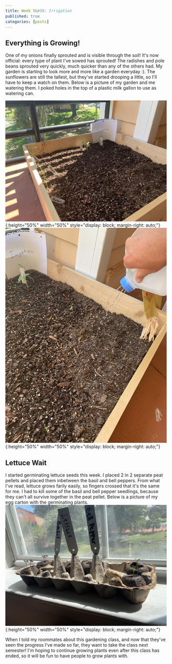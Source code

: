 ```yaml
---
title: Week 5&#58; Irrigation
published: true
categories: [posts]
---
```


## [](#header-1)Everything is Growing!
One of my onions finally sprouted and is visible through the soil! It's now official: every type of plant I've sowed has sprouted! The radishes and pole beans sprouted very quickly, much quicker than any of the others had. My garden is starting to look more and more like a garden everyday :). The sunflowers are still the tallest, but they've started drooping a little, so I'll have to keep a watch on them. Below is a picture of my garden and me watering them. I poked holes in the top of a plastic milk gallon to use as watering can.

![](/assets/2020-10-01-Week-5/1.jpg){:height="50%" width="50%" style="display: block;  margin-right: auto;"}
![](/assets/2020-10-01-Week-5/2.jpg){:height="50%" width="50%" style="display: block;  margin-right: auto;"}

## [](#header-2)Lettuce Wait
I started germinating lettuce seeds this week. I placed 2 in 2 separate peat pellets and placed them inbetween the basil and bell peppers. From what I've read, lettuce grows farily easily, so fingers crossed that it's the same for me. I had to kill some of the basil and bell pepper seedlings, because they can't all survive together in the peat pellet. Below is a picture of my egg carton with the germinating plants. 
![](/assets/2020-10-01-Week-5/3.jpg){:height="50%" width="50%" style="display: block;  margin-right: auto;"}

When I told my roommates about this gardening class, and now that they've seen the progress I've made so far, they want to take the class next semester! I'm hoping to continue growing plants even after this class has ended, so it will be fun to have people to grow plants with. 
